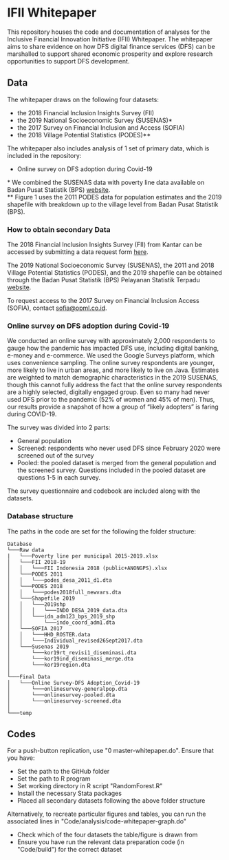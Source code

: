 # IFII Whitepaper
This repository houses the code and documentation of analyses for the Inclusive Financial Innovation Initiative (IFII) Whitepaper. The whitepaper  aims to share evidence on how DFS digital finance services (DFS) can be marshalled to support shared economic prosperity and explore research opportunities to support DFS development.

## Data
The whitepaper draws on the following four datasets:
* the 2018 Financial Inclusion Insights Survey (FII)
* the 2019 National Socioeconomic Survey (SUSENAS)*
* the 2017 Survey on Financial Inclusion and Access (SOFIA)
* the 2018 Village Potential Statistics (PODES)**

The whitepaper also includes analysis of 1 set of primary data, which is included in the repository:
* Online survey on DFS adoption during Covid-19

\* We combined the SUSENAS data with poverty line data available on Badan Pusat Statistik (BPS) [website](https://www.bps.go.id/subject/23/kemiskinan-dan-ketimpangan.html). \
\*\* Figure 1 uses the 2011 PODES data for population estimates and the 2019 shapefile with breakdown up to the village level from Badan Pusat Statistik (BPS).


### How to obtain secondary Data
The 2018 Financial Inclusion Insights Survey (FII) from Kantar can be accessed by submitting a data request form [here](http://finclusion.org/data_fiinder/).

The 2019 National Socioeconomic Survey (SUSENAS), the 2011 and 2018 Village Potential Statistics (PODES), and the 2019 shapefile can be obtained through the Badan Pusat Statistik (BPS) Pelayanan Statistik Terpadu [website](https://webapi.bps.go.id/consumen/88582261b976073c4aee562850e51881?redirect_uri=http://silastik.bps.go.id/v3/index.php/site/login/).

To request access to the 2017 Survey on Financial Inclusion Access (SOFIA), contact sofia@opml.co.id.


### Online survey on DFS adoption during Covid-19
We conducted an online survey with approximately 2,000 respondents to gauge how the pandemic has impacted DFS use, including digital banking, e-money and e-commerce. We used the Google Surveys platform, which uses convenience sampling. The online survey respondents are younger, more likely to live in urban areas, and more likely to live on Java. Estimates are weighted to match demographic characteristics in the 2019 SUSENAS, though this cannot fully address the fact that the online survey respondents are a highly selected, digitally engaged group. Even so many had never used DFS prior to the pandemic (52% of women and 45% of men). Thus, our results provide a snapshot of how a group of “likely adopters” is faring during COVID-19.

The survey was divided into 2 parts:
* General population
* Screened: respondents who never used DFS since February 2020 were screened out of the survey
* Pooled: the pooled dataset is merged from the general population and the screened survey. Questions included in the pooled dataset are questions 1-5 in each survey.

The survey questionnaire and codebook are included along with the datasets.


### Database structure
The paths in the code are set for the following the folder structure:

```
Database
└───Raw data
|   └───Poverty line per municipal 2015-2019.xlsx
│   └───FII 2018-19
│   │   └───FII Indonesia 2018 (public+ANONGPS).xlsx
│   └───PODES 2011
│   │   └───podes_desa_2011_d1.dta
│   └───PODES 2018
│   │   └───podes2018full_newvars.dta
│   └───Shapefile 2019
│   │   └───2019shp
│   │   │   └───INDO_DESA_2019_data.dta
│   │   └───idn_adm123_bps_2019_shp
│   │       └───indo_coord_adm1.dta
│   └───SOFIA 2017
│   │   └───HHD_ROSTER.data
│   │   └───Individual_revised26Sept2017.dta
│   └───Susenas 2019
│       └───kor19rt_revisi1_diseminasi.dta
│       └───kor19ind_diseminasi_merge.dta
│       └───kor19region.dta
│   
└───Final Data
│   └───Online Survey-DFS Adoption_Covid-19
│       └───onlinesurvey-generalpop.dta
│       └───onlinesurvey-pooled.dta
│       └───onlinesurvey-screened.dta
│   
└───temp
```

## Codes
For a push-button replication, use "0 master-whitepaper.do". Ensure that you have:
* Set the path to the GitHub folder
* Set the path to R program
* Set working directory in R script "RandomForest.R"
* Install the necessary Stata packages
* Placed all secondary datasets following the above folder structure

Alternatively, to recreate particular figures and tables, you can run the associated lines in "Code/analysis/code-whitepaper-graph.do"
* Check which of the four datasets the table/figure is drawn from
* Ensure you have run the relevant data preparation code (in "Code/build") for the correct dataset
